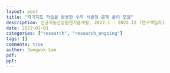 ```yaml
---
layout: post
title: "자기지도 학습을 활용한 수학 서술형 문제 풀이 모델"
description: 인공지능산업원천기술개발, 2022.1 - 2022.12 (연구책임자)
date: 2022-01-01
categories: ["research", "research_ongoing"]
tags: []
comments: true
author: Jongwuk Lee
pdf:
ppt:
---
```

